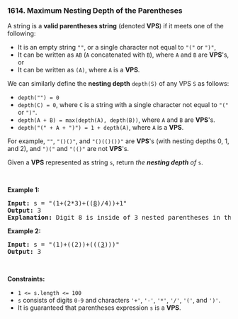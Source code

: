 <h3 align="left"> 1614. Maximum Nesting Depth of the Parentheses</h3>
<div><p>A string is a <strong>valid parentheses string</strong> (denoted <strong>VPS</strong>) if it meets one of the following:</p>

<ul>
	<li>It is an empty string <code>""</code>, or a single character not equal to <code>"("</code> or <code>")"</code>,</li>
	<li>It can be written as <code>AB</code> (<code>A</code> concatenated with <code>B</code>), where <code>A</code> and <code>B</code> are <strong>VPS</strong>'s, or</li>
	<li>It can be written as <code>(A)</code>, where <code>A</code> is a <strong>VPS</strong>.</li>
</ul>

<p>We can similarly define the <strong>nesting depth</strong> <code>depth(S)</code> of any VPS <code>S</code> as follows:</p>

<ul>
	<li><code>depth("") = 0</code></li>
	<li><code>depth(C) = 0</code>, where <code>C</code> is a string with a single character not equal to <code>"("</code> or <code>")"</code>.</li>
	<li><code>depth(A + B) = max(depth(A), depth(B))</code>, where <code>A</code> and <code>B</code> are <strong>VPS</strong>'s.</li>
	<li><code>depth("(" + A + ")") = 1 + depth(A)</code>, where <code>A</code> is a <strong>VPS</strong>.</li>
</ul>

<p>For example, <code>""</code>, <code>"()()"</code>, and <code>"()(()())"</code> are <strong>VPS</strong>'s (with nesting depths 0, 1, and 2), and <code>")("</code> and <code>"(()"</code> are not <strong>VPS</strong>'s.</p>

<p>Given a <strong>VPS</strong> represented as string <code>s</code>, return <em>the <strong>nesting depth</strong> of </em><code>s</code>.</p>

<p>&nbsp;</p>
<p><strong>Example 1:</strong></p>

<pre><strong>Input:</strong> s = "(1+(2*3)+((<u>8</u>)/4))+1"
<strong>Output:</strong> 3
<strong>Explanation:</strong> Digit 8 is inside of 3 nested parentheses in the string.
</pre>

<p><strong>Example 2:</strong></p>

<pre><strong>Input:</strong> s = "(1)+((2))+(((<u>3</u>)))"
<strong>Output:</strong> 3
</pre>

<p>&nbsp;</p>
<p><strong>Constraints:</strong></p>

<ul>
	<li><code>1 &lt;= s.length &lt;= 100</code></li>
	<li><code>s</code> consists of digits <code>0-9</code> and characters <code>'+'</code>, <code>'-'</code>, <code>'*'</code>, <code>'/'</code>, <code>'('</code>, and <code>')'</code>.</li>
	<li>It is guaranteed that parentheses expression <code>s</code> is a <strong>VPS</strong>.</li>
</ul>
</div>